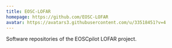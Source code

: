 ```yaml
---
title: EOSC-LOFAR
homepage: https://github.com/EOSC-LOFAR
avatar: https://avatars3.githubusercontent.com/u/33518451?v=4
---
```

Software repositories of the EOSCpilot LOFAR project.
